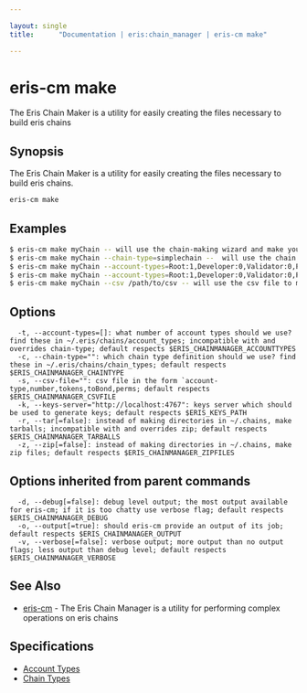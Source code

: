 ```yaml
---

layout: single
title:      "Documentation | eris:chain_manager | eris-cm make"

---
```


# eris-cm make

The Eris Chain Maker is a utility for easily creating the files necessary to build eris chains

## Synopsis

The Eris Chain Maker is a utility for easily creating the files necessary to build eris chains.

```bash
eris-cm make
```

## Examples

```bash
$ eris-cm make myChain -- will use the chain-making wizard and make your chain named myChain using eris-keys defaults (available via localhost) (interactive)
$ eris-cm make myChain --chain-type=simplechain --  will use the chain type definition files to make your chain named myChain using eris-keys defaults (non-interactive)
$ eris-cm make myChain --account-types=Root:1,Developer:0,Validator:0,Participant:1 -- will use the flag to make your chain named myChain using eris-keys defaults (non-interactive)
$ eris-cm make myChain --account-types=Root:1,Developer:0,Validator:0,Participant:1 --chain-type=simplechain -- account types trump chain types, this command will use the flags to make the chain (non-interactive)
$ eris-cm make myChain --csv /path/to/csv -- will use the csv file to make your chain named myChain using eris-keys defaults (non-interactive)
```

## Options

```
  -t, --account-types=[]: what number of account types should we use? find these in ~/.eris/chains/account_types; incompatible with and overrides chain-type; default respects $ERIS_CHAINMANAGER_ACCOUNTTYPES
  -c, --chain-type="": which chain type definition should we use? find these in ~/.eris/chains/chain_types; default respects $ERIS_CHAINMANAGER_CHAINTYPE
  -s, --csv-file="": csv file in the form `account-type,number,tokens,toBond,perms; default respects $ERIS_CHAINMANAGER_CSVFILE
  -k, --keys-server="http://localhost:4767": keys server which should be used to generate keys; default respects $ERIS_KEYS_PATH
  -r, --tar[=false]: instead of making directories in ~/.chains, make tarballs; incompatible with and overrides zip; default respects $ERIS_CHAINMANAGER_TARBALLS
  -z, --zip[=false]: instead of making directories in ~/.chains, make zip files; default respects $ERIS_CHAINMANAGER_ZIPFILES
```

## Options inherited from parent commands

```
  -d, --debug[=false]: debug level output; the most output available for eris-cm; if it is too chatty use verbose flag; default respects $ERIS_CHAINMANAGER_DEBUG
  -o, --output[=true]: should eris-cm provide an output of its job; default respects $ERIS_CHAINMANAGER_OUTPUT
  -v, --verbose[=false]: verbose output; more output than no output flags; less output than debug level; default respects $ERIS_CHAINMANAGER_VERBOSE
```

## See Also

* [eris-cm](/docs/documentation/cm/0.11.4/eris-cm/)	 - The Eris Chain Manager is a utility for performing complex operations on eris chains

## Specifications

* [Account Types](/docs/documentation/cm/0.11.4/account_types/)
* [Chain Types](/docs/documentation/cm/0.11.4/chain_types/)

